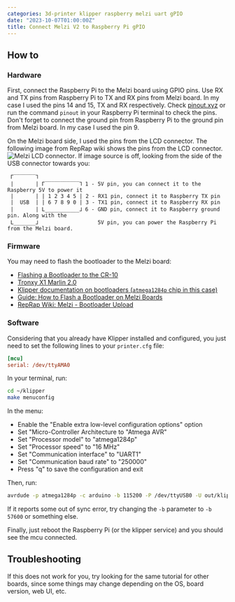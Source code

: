 ```yaml
---
categories: 3d-printer klipper raspberry melzi uart gPIO
date: "2023-10-07T01:00:00Z"
title: Connect Melzi V2 to Raspberry Pi gPIO
---
```


## How to

### Hardware

First, connect the Raspberry Pi to the Melzi board using GPIO pins. Use RX and
TX pins from Raspberry Pi to TX and RX pins from Melzi board. In my case I used
the pins 14 and 15, TX and RX respectively. Check [pinout.xyz][1] or run the
command `pinout` in your Raspberry Pi terminal to check the pins. Don't forget
to connect the ground pin from Raspberry Pi to the ground pin from Melzi board.
In my case I used the pin 9.

On the Melzi board side, I used the pins from the LCD connector. The following
image from RepRap wiki shows the pins from the LCD connector. ![Melzi LCD
connector][2]. If image source is off, looking from the side of the USB
connector towards you:

```
 Г‾‾‾‾‾‾‾⅂
 |       | Г‾‾‾‾‾‾‾‾‾‾‾⅂ 1 - 5V pin, you can connect it to the Raspberry 5V to power it
 |       | | 1 2 3 4 5 | 2 - RX1 pin, connect it to Raspberry TX pin
 |  USB  | | 6 7 8 9 0 | 3 - TX1 pin, connect it to Raspberry RX pin
 |       | L___________⅃ 6 - GND pin, connect it to Raspberry ground pin. Along with the
 L_______⅃                   5V pin, you can power the Raspberry Pi from the Melzi board.

```

### Firmware

You may need to flash the bootloader to the Melzi board:

- [Flashing a Bootloader to the CR-10][3]
- [Tronxy X1 Marlin 2.0][4]
- [Klipper documentation on bootloaders (`atmega1284p` chip in this case)][5]
- [Guide: How to Flash a Bootloader on Melzi Boards][6]
- [RepRap Wiki: Melzi - Bootloader Upload][7]

### Software

Considering that you already have Klipper installed and configured, you just
need to set the following lines to your `printer.cfg` file:

```ini
[mcu]
serial: /dev/ttyAMA0
```

In your terminal, run:

```bash
cd ~/klipper
make menuconfig
```

In the menu:

- Enable the "Enable extra low-level configuration options" option
- Set "Micro-Controller Architecture to "Atmega AVR"
- Set "Processor model" to "atmega1284p"
- Set "Processor speed" to "16 MHz"
- Set "Communication interface" to "UART1"
- Set "Communication baud rate" to "250000"
- Press "q" to save the configuration and exit

Then, run:

```bash
avrdude -p atmega1284p -c arduino -b 115200 -P /dev/ttyUSB0 -U out/klipper.elf.hex
```

If it reports some out of sync error, try changing the `-b` parameter to
`-b 57600` or something else.

Finally, just reboot the Raspberry Pi (or the klipper service) and you should
see the mcu connected.

## Troubleshooting

If this does not work for you, try looking for the same tutorial for other
boards, since some things may change depending on the OS, board version, web
UI, etc.

[1]: https://pinout.xyz/
[2]: https://reprap.org/mediawiki/images/d/dd/BT_Connection.png
[3]: https://www.instructables.com/Flashing-a-Bootloader-to-the-CR-10/
[4]: https://github.com/pessimism/TronxyX1#marlin-20
[5]: https://www.klipper3d.org/Bootloaders.html#atmega1284p
[6]: https://letsprint3d.net/guide-how-to-flash-a-bootloader-on-melzi-boards/
[7]: https://reprap.org/wiki/Melzi#Bootloader_Upload
